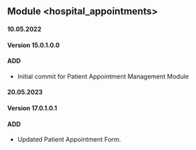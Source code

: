 ## Module <hospital_appointments>

#### 10.05.2022
#### Version 15.0.1.0.0
#### ADD
- Initial commit for Patient Appointment Management Module

#### 20.05.2023
#### Version 17.0.1.0.1
#### ADD
- Updated Patient Appointment Form.
